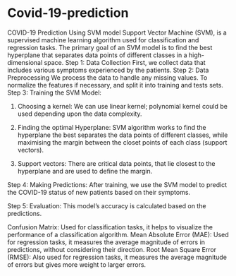 # Covid-19-prediction
COVID-19 Prediction Using SVM model 
Support Vector Machine (SVM), is a supervised machine learning algorithm used for classification and regression tasks. The primary goal of an SVM model is to find the best hyperplane that separates data points of different classes in a high-dimensional space.
Step 1: Data Collection 
First, we collect data that includes various symptoms experienced by the patients.
Step 2: Data Preprocessing 
We process the data to handle any missing values. To normalize the features if necessary, and split it into training and tests sets.
Step 3: Training the SVM Model:
1.	Choosing a kernel:
We can use linear kernel; polynomial kernel could be used depending upon the data complexity.

2.	Finding the optimal Hyperplane:
SVM algorithm works to find the hyperplane the best separates the data points of different classes, while maximising the margin between the closet points of each class (support vectors).

3.	Support vectors: 
There are critical data points, that lie closest to the hyperplane and are used to define the margin. 

Step 4: Making Predictions:
After training, we use the SVM model to predict the COVID-19 status of new patients based on their symptoms.

Step 5: Evaluation: 
This model’s accuracy is calculated based on the predictions.

Confusion Matrix: Used for classification tasks, it helps to visualize the performance of a classification algorithm.
Mean Absolute Error (MAE): Used for regression tasks, it measures the average magnitude of errors in predictions, without considering their direction.
Root Mean Square Error (RMSE): Also used for regression tasks, it measures the average magnitude of errors but gives more weight to larger errors.
